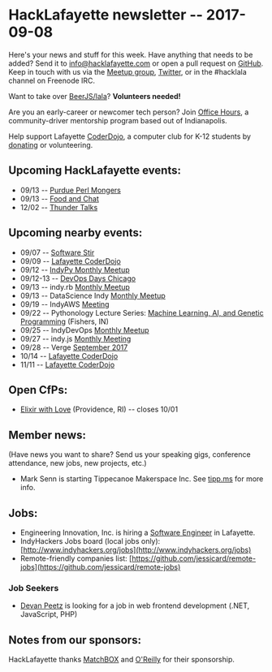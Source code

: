 # HackLafayette newsletter -- 2017-09-08

Here's your news and stuff for this week. Have anything that needs to be added? Send it to info@hacklafayette.com or open a pull request on [GitHub](https://github.com/hacklafayette/newsletter). Keep in touch with us via the [Meetup group](https://www.meetup.com/hacklafayette/), [Twitter](https://twitter.com/hacklafayette), or in the #hacklala channel on Freenode IRC.

Want to take over [BeerJS/lala](https://github.com/beerjs/lala)? **Volunteers needed!**

Are you an early-career or newcomer tech person? Join [Office Hours](https://www.linkedin.com/pulse/office-hours-community-driven-mentorship-program-scott-williams), a community-driver mentorship program based out of Indianapolis. 

Help support Lafayette [CoderDojo](http://www.greaterlafayettecommerce.com/greater-lafayette-coder-dojo), a computer club for K-12 students by [donating](https://www.generosity.com/education-fundraising/be-a-bit-in-our-byte) or volunteering.

## Upcoming HackLafayette events:
* 09/13 -- [Purdue Perl Mongers](https://www.meetup.com/hacklafayette/events/242626635/)
* 09/13 -- [Food and Chat](https://www.meetup.com/hacklafayette/events/242626548/)
* 12/02 -- [Thunder Talks](https://www.meetup.com/hacklafayette/events/242833850/)

## Upcoming nearby events:
* 09/07 -- [Software Stir](https://twitter.com/softwarestir)
* 09/09 -- [Lafayette CoderDojo](https://www.eventbrite.com/e/lafayette-coderdojo-tickets-27123344654)
* 09/12 -- [IndyPy Monthly Meetup](https://www.meetup.com/indypy/events/241996030/)
* 09/12-13 -- [DevOps Days Chicago](https://www.devopsdays.org/events/2017-chicago/)
* 09/13 -- indy.rb [Monthly Meetup](https://www.meetup.com/indyrb/events/240814315/)
* 09/13 -- DataScience Indy [Monthly Meetup](https://www.meetup.com/dsindy/events/242155395/)
* 09/19 -- IndyAWS [Meeting](https://www.meetup.com/IndyAWS/events/240027558/)
* 09/22 -- Pythonology Lecture Series: [Machine Learning, AI, and Genetic Programming](https://www.eventbrite.com/e/pythology-lecture-series-machine-learning-ai-and-genetic-programming-tickets-35583817155?aff=erelexpmlt) (Fishers, IN)
* 09/25 -- IndyDevOps [Monthly Meetup](https://www.meetup.com/IndyDevOps/events/242610540/)
* 09/27 -- indy.js [Monthly Meeting](https://www.meetup.com/indyjs/events/242064416/)
* 09/28 -- Verge [September 2017](https://www.meetup.com/vergelafayette/events/242361092/)
* 10/14 -- [Lafayette CoderDojo](https://www.eventbrite.com/e/lafayette-coderdojo-tickets-27123344654)
* 11/11 -- [Lafayette CoderDojo](https://www.eventbrite.com/e/lafayette-coderdojo-tickets-27123344654)

## Open CfPs:
* [Elixir with Love](http://www.elixir-with-love.com/#cfp) (Providence, RI) -- closes 10/01

## Member news:
(Have news you want to share? Send us your speaking gigs, conference attendance, new jobs, new projects, etc.)
* Mark Senn is starting Tippecanoe Makerspace Inc. See [tipp.ms](http://tipp.ms) for more info. 

## Jobs:
* Engineering Innovation, Inc. is hiring a [Software Engineer](https://www.eii-online.com/software-engineer) in Lafayette.
* IndyHackers Jobs board (local jobs only): [http://www.indyhackers.org/jobs](http://www.indyhackers.org/jobs)
* Remote-friendly companies list: [https://github.com/jessicard/remote-jobs](https://github.com/jessicard/remote-jobs)

### Job Seekers
* [Devan Peetz](https://drive.google.com/file/d/0BytBnQoypD1xNTd1Y25kM1hJeGc/view) is looking for a job in web frontend development (.NET, JavaScript, PHP)

## Notes from our sponsors:

HackLafayette thanks [MatchBOX](http://matchboxstudio.org/) and [O'Reilly](http://www.oreilly.com/) for their sponsorship.
